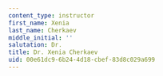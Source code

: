 ```yaml
---
content_type: instructor
first_name: Xenia
last_name: Cherkaev
middle_initial: ''
salutation: Dr.
title: Dr. Xenia Cherkaev
uid: 00e61dc9-6b24-4d18-cbef-83d8c029a699
---
```

